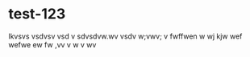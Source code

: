 # test-123
lkvsvs 
vsdvsv
vsd
v
sdvsdvw.wv
vsdv w;vwv; v
fwffwen w wj kjw 
wef
wefwe
ew
fw
,vv
v
w
v
wv
